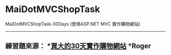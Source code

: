 # MaiDotMVCShopTask
MaiDotMVCShopTask-30Days (使用ASP.NET MVC 實作購物網站)

---
練習題來源：
*<a href="https://maidot.blogspot.tw/2014/10/aspnet-mvc.html" target="_blank" title="買大的30天實作購物網站">買大的30天實作購物網站</a>
*Roger
----

